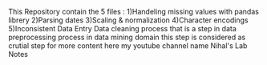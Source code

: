 This Repository contain the 5 files  :
1)Handeling missing values with pandas librery 
2)Parsing dates
3)Scaling & normalization 
4)Character encodings
5)Inconsistent Data Entry
Data cleaning process that is a step in data preprocessing process in data mining domain this step is considered as crutial step 
for more content here my youtube channel name Nihal's Lab Notes
